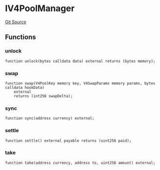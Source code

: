 # IV4PoolManager
[Git Source](https://github.com/zammdefi/zRouter/blob/69617a4a7c4ee7b21900c469f2a65ec825391317/src/zRouter.sol)


## Functions
### unlock


```solidity
function unlock(bytes calldata data) external returns (bytes memory);
```

### swap


```solidity
function swap(V4PoolKey memory key, V4SwapParams memory params, bytes calldata hookData)
    external
    returns (int256 swapDelta);
```

### sync


```solidity
function sync(address currency) external;
```

### settle


```solidity
function settle() external payable returns (uint256 paid);
```

### take


```solidity
function take(address currency, address to, uint256 amount) external;
```

